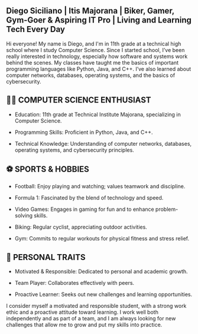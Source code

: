 ## Diego Siciliano | Itis Majorana | Biker, Gamer, Gym-Goer & Aspiring IT Pro | Living and Learning Tech Every Day

Hi everyone! My name is Diego, and I'm in 11th grade at a technical high school where I study Computer Science. Since I started school, I’ve been really interested in technology, especially how software and systems work behind the scenes. My classes have taught me the basics of important programming languages like Python, Java, and C++. I’ve also learned about computer networks, databases, operating systems, and the basics of cybersecurity.

## 👨‍💻 COMPUTER SCIENCE ENTHUSIAST
* Education: 11th grade at Technical Institute Majorana, specializing in Computer Science.

* Programming Skills: Proficient in Python, Java, and C++.

* Technical Knowledge: Understanding of computer networks, databases, operating systems, and cybersecurity principles.


## ⚽ SPORTS & HOBBIES
* Football: Enjoy playing and watching; values teamwork and discipline.

* Formula 1: Fascinated by the blend of technology and speed.
* Video Games: Engages in gaming for fun and to enhance problem-solving skills.

* Biking: Regular cyclist, appreciating outdoor activities.

* Gym: Commits to regular workouts for physical fitness and stress relief.


## 🧠 PERSONAL TRAITS
* Motivated & Responsible: Dedicated to personal and academic growth.

* Team Player: Collaborates effectively with peers.

* Proactive Learner: Seeks out new challenges and learning opportunities.



I consider myself a motivated and responsible student, with a strong work ethic and a proactive attitude toward learning. I work well both independently and as part of a team, and I am always looking for new challenges that allow me to grow and put my skills into practice.


